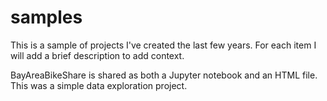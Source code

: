 # samples

This is a sample of projects I've created the last few years. For each item I will add a brief description to add context.

BayAreaBikeShare is shared as both a Jupyter notebook and an HTML file. This was a simple data exploration project.



